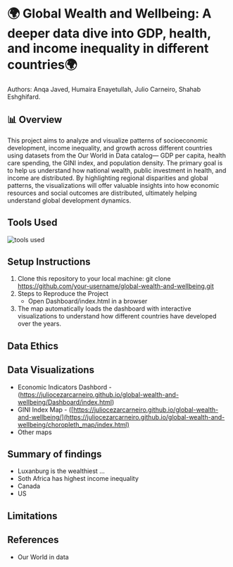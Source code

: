 
# 🌍 Global Wealth and Wellbeing: A deeper data dive into GDP, health, and income inequality in different countries🌍
Authors: Anqa Javed, Humaira Enayetullah, Julio Carneiro, Shahab Eshghifard. 

##  📊 Overview
This project aims to analyze and visualize patterns of socioeconomic development, income inequality, and growth across different countries using datasets from the Our World in Data catalog— GDP per capita, health care spending, the GINI index, and population density. The primary goal is to help us understand how national wealth, public investment in health, and income are distributed. By highlighting regional disparities and global patterns, the visualizations will offer valuable insights into how economic resources and social outcomes are distributed, ultimately  helping understand global development dynamics.

## Tools Used
![tools used](https://github.com/user-attachments/assets/6786f8e2-7ae4-47c0-a1f8-5e1b4e27807e)

## Setup Instructions
1. Clone this repository to your local machine: git clone https://github.com/your-username/global-wealth-and-wellbeing.git
2. Steps to Reproduce the Project
    * Open Dashboard/index.html in a browser
3. The map automatically loads the dashboard with interactive visualizations to understand how different countries have developed over the years.

## Data Ethics



## Data Visualizations
* Economic Indicators Dashbord - (https://juliocezarcarneiro.github.io/global-wealth-and-wellbeing/Dashboard/index.html)
* GINI Index Map - ([https://juliocezarcarneiro.github.io/global-wealth-and-wellbeing/](https://juliocezarcarneiro.github.io/global-wealth-and-wellbeing/choropleth_map/index.html)
* Other maps 


## Summary of findings
* Luxanburg is the wealthiest ...
* Soth Africa has highest income inequality
* Canada
* US

## Limitations


## References 
* Our World in data 
